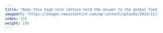 ```yaml
---
title: "Does this high-tech lettuce hold the answer to the global food crisis?"
imageUrl: "https://images.newscientist.com/wp-content/uploads/2024/11/11151014/SEI_228616030.jpg?width=788"
index: 156
weight: 156
---
```

